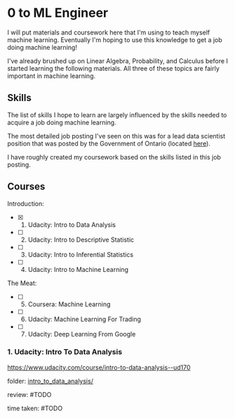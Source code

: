 # 0 to ML Engineer

I will put materials and coursework here that I'm using to teach myself machine
learning. Eventually I'm hoping to use this knowledge to get a job doing machine
learning!

I've already brushed up on Linear Algebra, Probability, and Calculus before I
started learning the following materials. All three of these topics are fairly
important in machine learning.

## Skills

The list of skills I hope to learn are largely influenced by the skills
needed to acquire a job doing machine learning.

The most detailed job posting I've seen on this was for a lead data scientist
position that was posted by the Government of Ontario (located [here](lead_data_scientist_job_posting.pdf)).

I have roughly created my coursework based on the skills listed in this job posting.

## Courses

Introduction:

- [x] 1. Udacity: Intro to Data Analysis
- [ ] 2. Udacity: Intro to Descriptive Statistic
- [ ] 3. Udacity: Intro to Inferential Statistics
- [ ] 4. Udacity: Intro to Machine Learning

The Meat:

- [ ] 5. Coursera: Machine Learning
- [ ] 6. Udacity: Machine Learning For Trading
- [ ] 7. Udacity: Deep Learning From Google

### 1. Udacity: Intro To Data Analysis

https://www.udacity.com/course/intro-to-data-analysis--ud170

folder: [intro\_to\_data_analysis/](intro_to_data_analysis/)

review: #TODO

time taken: #TODO

